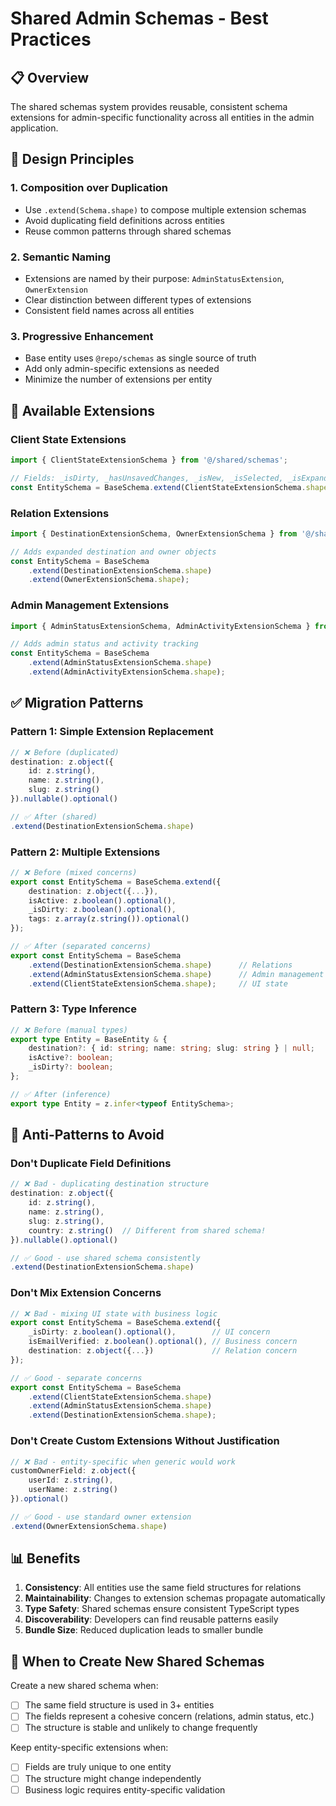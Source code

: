 # Shared Admin Schemas - Best Practices

## 📋 Overview

The shared schemas system provides reusable, consistent schema extensions for admin-specific functionality across all entities in the admin application.

## 🎯 Design Principles

### 1. **Composition over Duplication**

- Use `.extend(Schema.shape)` to compose multiple extension schemas
- Avoid duplicating field definitions across entities
- Reuse common patterns through shared schemas

### 2. **Semantic Naming**

- Extensions are named by their purpose: `AdminStatusExtension`, `OwnerExtension`
- Clear distinction between different types of extensions
- Consistent field names across all entities

### 3. **Progressive Enhancement**

- Base entity uses `@repo/schemas` as single source of truth
- Add only admin-specific extensions as needed
- Minimize the number of extensions per entity

## 🔧 Available Extensions

### **Client State Extensions**

```typescript
import { ClientStateExtensionSchema } from '@/shared/schemas';

// Fields: _isDirty, _hasUnsavedChanges, _isNew, _isSelected, _isExpanded
const EntitySchema = BaseSchema.extend(ClientStateExtensionSchema.shape);
```

### **Relation Extensions**

```typescript
import { DestinationExtensionSchema, OwnerExtensionSchema } from '@/shared/schemas';

// Adds expanded destination and owner objects
const EntitySchema = BaseSchema
    .extend(DestinationExtensionSchema.shape)
    .extend(OwnerExtensionSchema.shape);
```

### **Admin Management Extensions**

```typescript
import { AdminStatusExtensionSchema, AdminActivityExtensionSchema } from '@/shared/schemas';

// Adds admin status and activity tracking
const EntitySchema = BaseSchema
    .extend(AdminStatusExtensionSchema.shape)
    .extend(AdminActivityExtensionSchema.shape);
```

## ✅ Migration Patterns

### **Pattern 1: Simple Extension Replacement**

```typescript
// ❌ Before (duplicated)
destination: z.object({
    id: z.string(),
    name: z.string(),
    slug: z.string()
}).nullable().optional()

// ✅ After (shared)
.extend(DestinationExtensionSchema.shape)
```

### **Pattern 2: Multiple Extensions**

```typescript
// ❌ Before (mixed concerns)
export const EntitySchema = BaseSchema.extend({
    destination: z.object({...}),
    isActive: z.boolean().optional(),
    _isDirty: z.boolean().optional(),
    tags: z.array(z.string()).optional()
});

// ✅ After (separated concerns)
export const EntitySchema = BaseSchema
    .extend(DestinationExtensionSchema.shape)      // Relations
    .extend(AdminStatusExtensionSchema.shape)      // Admin management
    .extend(ClientStateExtensionSchema.shape);     // UI state
```

### **Pattern 3: Type Inference**

```typescript
// ❌ Before (manual types)
export type Entity = BaseEntity & {
    destination?: { id: string; name: string; slug: string } | null;
    isActive?: boolean;
    _isDirty?: boolean;
};

// ✅ After (inference)
export type Entity = z.infer<typeof EntitySchema>;
```

## 🚫 Anti-Patterns to Avoid

### **Don't Duplicate Field Definitions**

```typescript
// ❌ Bad - duplicating destination structure
destination: z.object({
    id: z.string(),
    name: z.string(),
    slug: z.string(),
    country: z.string()  // Different from shared schema!
}).nullable().optional()

// ✅ Good - use shared schema consistently
.extend(DestinationExtensionSchema.shape)
```

### **Don't Mix Extension Concerns**

```typescript
// ❌ Bad - mixing UI state with business logic
export const EntitySchema = BaseSchema.extend({
    _isDirty: z.boolean().optional(),        // UI concern
    isEmailVerified: z.boolean().optional(), // Business concern
    destination: z.object({...})             // Relation concern
});

// ✅ Good - separate concerns
export const EntitySchema = BaseSchema
    .extend(ClientStateExtensionSchema.shape)
    .extend(AdminStatusExtensionSchema.shape)
    .extend(DestinationExtensionSchema.shape);
```

### **Don't Create Custom Extensions Without Justification**

```typescript
// ❌ Bad - entity-specific when generic would work
customOwnerField: z.object({
    userId: z.string(),
    userName: z.string()
}).optional()

// ✅ Good - use standard owner extension
.extend(OwnerExtensionSchema.shape)
```

## 📊 Benefits

1. **Consistency**: All entities use the same field structures for relations
2. **Maintainability**: Changes to extension schemas propagate automatically
3. **Type Safety**: Shared schemas ensure consistent TypeScript types
4. **Discoverability**: Developers can find reusable patterns easily
5. **Bundle Size**: Reduced duplication leads to smaller bundle

## 🎯 When to Create New Shared Schemas

Create a new shared schema when:

- [ ] The same field structure is used in 3+ entities
- [ ] The fields represent a cohesive concern (relations, admin status, etc.)
- [ ] The structure is stable and unlikely to change frequently

Keep entity-specific extensions when:

- [ ] Fields are truly unique to one entity
- [ ] The structure might change independently
- [ ] Business logic requires entity-specific validation

